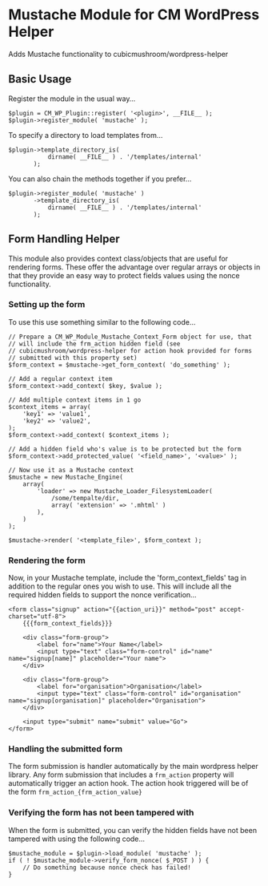 Mustache Module for CM WordPress Helper
=======================================

Adds Mustache functionality to cubicmushroom/wordpress-helper


Basic Usage
-----------

Register the module in the usual way…

    $plugin = CM_WP_Plugin::register( '<plugin>', __FILE__ );
    $plugin->register_module( 'mustache' );
    

To specify a directory to load templates from…

    $plugin->template_directory_is(
               dirname( __FILE__ ) . '/templates/internal'
           );
           

You can also chain the methods together if you prefer…

    $plugin->register_module( 'mustache' )
           ->template_directory_is(
               dirname( __FILE__ ) . '/templates/internal'
           );

       
Form Handling Helper
--------------------

This module also provides context class/objects that are useful for rendering forms.  These offer the advantage over regular arrays or objects in that they provide an easy way to protect fields values using the nonce functionality.


### Setting up the form

To use this use something similar to the following code…

	// Prepare a CM_WP_Module_Mustache_Context_Form object for use, that 
	// will include the frm_action hidden field (see
	// cubicmushroom/wordpress-helper for action hook provided for forms
	// submitted with this property set)
    $form_context = $mustache->get_form_context( 'do_something' );
    
    // Add a regular context item
    $form_context->add_context( $key, $value );
    
    // Add multiple context items in 1 go
    $context_items = array(
        'key1' => 'value1',
        'key2' => 'value2',
   	);
    $form_context->add_context( $context_items );
    
    // Add a hidden field who's value is to be protected but the form
    $form_context->add_protected_value( '<field_name>', '<value>' );
    
	// Now use it as a Mustache context
	$mustache = new Mustache_Engine(
	    array(
	        'loader' => new Mustache_Loader_FilesystemLoader(
                /some/tempalte/dir,
                array( 'extension' => '.mhtml' )
            ),
	    )
	);
	
    $mustache->render( '<template_file>', $form_context );


### Rendering the form


Now, in your Mustache template, include the 'form_context_fields' tag in addition to the regular ones you wish to use.  This will include all the required hidden fields to support the nonce verification…

    <form class="signup" action="{{action_uri}}" method="post" accept-charset="utf-8">
        {{{form_context_fields}}}

        <div class="form-group">
            <label for="name">Your Name</label>
            <input type="text" class="form-control" id="name" name="signup[name]" placeholder="Your name">
        </div>

        <div class="form-group">
            <label for="organisation">Organisation</label>
            <input type="text" class="form-control" id="organisation" name="signup[organisation]" placeholder="Organisation">
        </div>

		<input type="submit" name="submit" value="Go">
    </form>
    
### Handling the submitted form

The form submission is handler automatically by the main wordpress helper library.  Any form submission that includes a `frm_action` property will automatically trigger an action hook.  The action hook triggered will be of the form `frm_action_{frm_action_value}`


### Verifying the form has not been tampered with

When the form is submitted, you can verify the hidden fields have not been tampered with using the following code…

    $mustache_module = $plugin->load_module( 'mustache' );
    if ( ! $mustache_module->verify_form_nonce( $_POST ) ) {
        // Do something because nonce check has failed!
    }